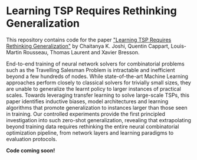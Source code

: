 # Learning TSP Requires Rethinking Generalization

This repository contains code for the paper ["Learning TSP Requires Rethinking Generalization"](https://arxiv.org/abs/2006.07054) by Chaitanya K. Joshi, Quentin Cappart, Louis-Martin Rousseau, Thomas Laurent and Xavier Bresson.

End-to-end training of neural network solvers for combinatorial problems such as the Travelling Salesman Problem is intractable and inefficient beyond a few hundreds of nodes. While state-of-the-art Machine Learning approaches perform closely to classical solvers for trivially small sizes, they are unable to generalize the learnt policy to larger instances of practical scales. Towards leveraging transfer learning to solve large-scale TSPs, this paper identifies inductive biases, model architectures and learning algorithms that promote generalization to instances larger than those seen in training. Our controlled experiments provide the first principled investigation into such zero-shot generalization, revealing that extrapolating beyond training data requires rethinking the entire neural combinatorial optimization pipeline, from network layers and learning paradigms to evaluation protocols.

**Code coming soon!**
